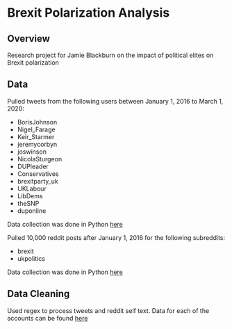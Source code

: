 # Brexit Polarization Analysis

## Overview
Research project for Jamie Blackburn on the impact of political elites on Brexit polarization

## Data
Pulled tweets from the following users between January 1, 2016 to March 1, 2020:
- BorisJohnson
- Nigel_Farage
- Keir_Starmer
- jeremycorbyn
- joswinson
- NicolaSturgeon
- DUPleader
- Conservatives
- brexitparty_uk
- UKLabour
- LibDems
- theSNP
- duponline

Data collection was done in Python [here](./code/01_data_collection_twitter.ipynb)


Pulled 10,000 reddit posts after January 1, 2016 for the following subreddits:
- brexit
- ukpolitics

Data collection was done in Python [here](./code/02_data_collection_reddit.ipynb)

## Data Cleaning
Used regex to process tweets and reddit self text. Data for each of the accounts can be found [here](./data)
